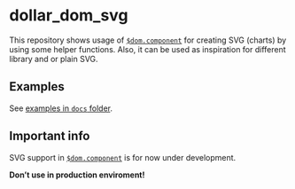 # dollar_dom_svg
This repository shows usage of [`$dom.component`](https://github.com/jaandrle/dollar_dom_component) for creating SVG (charts) by using some helper functions. Also, it can be used as inspiration for different library and or plain SVG.

## Examples
See [examples in `docs` folder](https://jaandrle.github.io/dollar_dom_svg/examples.html).

## Important info
SVG support in [`$dom.component`](https://github.com/jaandrle/dollar_dom_component/tree/svg_support) is for now under development.

__Don’t use in production enviroment!__